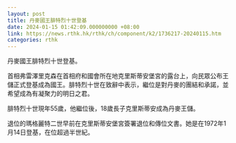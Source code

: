 ```yaml
---
layout: post
title: 丹麥國王腓特烈十世登基
date: 2024-01-15 01:42:09.000000000 +08:00
link: https://news.rthk.hk/rthk/ch/component/k2/1736217-20240115.htm
categories: rthk
---
```


丹麥國王腓特烈十世登基。

首相弗雷澤里克森在首相府和國會所在地克里斯蒂安堡宮的露台上，向民眾公布王儲正式登基成為國王。腓特烈十世在致辭中表示，繼位是對丹麥的團結和承諾，並希望成為有凝聚力的明日之君。

腓特烈十世現年55歲，他繼位後，18歲長子克里斯蒂安成為丹麥王儲。

退位的瑪格麗特二世早前在克里斯蒂安堡宮簽署退位和傳位文書。她是在1972年1月14日登基，在位超過半世紀。
